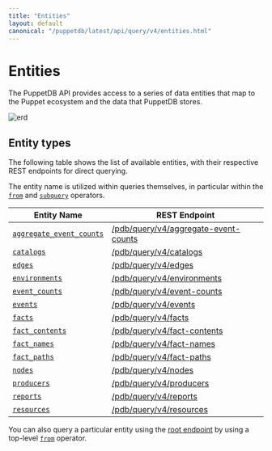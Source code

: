 ```yaml
---
title: "Entities"
layout: default
canonical: "/puppetdb/latest/api/query/v4/entities.html"
---
```


# Entities

[aggregate-event-counts]: aggregate-event-counts.markdown
[catalogs]: catalogs.markdown
[edges]: edges.markdown
[environments]: environments.markdown
[event-counts]: event-counts.markdown
[events]: events.markdown
[fact-names]: fact-names.markdown
[facts]: facts.markdown
[fact-contents]: fact-contents.markdown
[fact-paths]: fact-paths.markdown
[nodes]: ./nodes.markdown
[producers]: producers.markdown
[query]: query.markdown
[reports]: reports.markdown
[resources]: resources.markdown
[root]: overview.markdown
[from]: ast.markdown#context-operators
[subquery]: ast.markdown#subquery-operators

The PuppetDB API provides access to a series of data entities that map to the Puppet ecosystem
and the data that PuppetDB stores.

![erd](../../../images/pdb_erd.png)

## Entity types

The following table shows the list of available entities, with their respective REST endpoints for
direct querying.

The entity name is utilized within queries themselves, in particular within the [`from`][from]
and [`subquery`][subquery] operators.

Entity Name                                        | REST Endpoint
---------------------------------------------------|---------------------------------------------------------------
[`aggregate_event_counts`][aggregate-event-counts] | [/pdb/query/v4/aggregate-event-counts][aggregate-event-counts]
[`catalogs`][catalogs]                             | [/pdb/query/v4/catalogs][catalogs]
[`edges`][edges]                                   | [/pdb/query/v4/edges][edges]
[`environments`][environments]                     | [/pdb/query/v4/environments][environments]
[`event_counts`][event-counts]                     | [/pdb/query/v4/event-counts][event-counts]
[`events`][events]                                 | [/pdb/query/v4/events][events]
[`facts`][facts]                                   | [/pdb/query/v4/facts][facts]
[`fact_contents`][fact-contents]                   | [/pdb/query/v4/fact-contents][fact-contents]
[`fact_names`][fact-names]                         | [/pdb/query/v4/fact-names][fact-names]
[`fact_paths`][fact-paths]                         | [/pdb/query/v4/fact-paths][fact-paths]
[`nodes`][nodes]                                   | [/pdb/query/v4/nodes][nodes]
[`producers`][producers]                           | [/pdb/query/v4/producers][producers]
[`reports`][reports]                               | [/pdb/query/v4/reports][reports]
[`resources`][resources]                           | [/pdb/query/v4/resources][resources]

You can also query a particular entity using the [root endpoint][root] by using a top-level [`from`][from]
operator.
